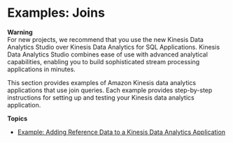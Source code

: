 # Examples: Joins<a name="examples-joins"></a>

**Warning**  
For new projects, we recommend that you use the new Kinesis Data Analytics Studio over Kinesis Data Analytics for SQL Applications\. Kinesis Data Analytics Studio combines ease of use with advanced analytical capabilities, enabling you to build sophisticated stream processing applications in minutes\.

This section provides examples of Amazon Kinesis data analytics applications that use join queries\. Each example provides step\-by\-step instructions for setting up and testing your Kinesis data analytics application\. 

**Topics**
+ [Example: Adding Reference Data to a Kinesis Data Analytics Application](app-add-reference-data.md)